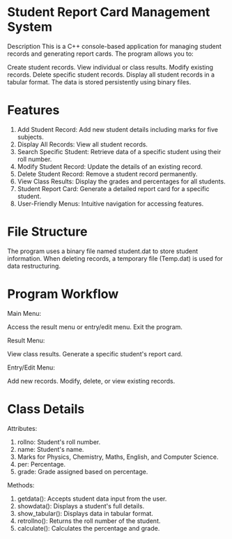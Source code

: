 # Student Report Card Management System
Description
This is a C++ console-based application for managing student records and generating report cards. The program allows you to:

Create student records.
View individual or class results.
Modify existing records.
Delete specific student records.
Display all student records in a tabular format.
The data is stored persistently using binary files.

# Features
1. Add Student Record: Add new student details including marks for five subjects.
2. Display All Records: View all student records.
3. Search Specific Student: Retrieve data of a specific student using their roll number.
4. Modify Student Record: Update the details of an existing record.
5. Delete Student Record: Remove a student record permanently.
6. View Class Results: Display the grades and percentages for all students.
7. Student Report Card: Generate a detailed report card for a specific student.
8. User-Friendly Menus: Intuitive navigation for accessing features.

# File Structure
The program uses a binary file named student.dat to store student information. When deleting records, a temporary file (Temp.dat) is used for data restructuring.

# Program Workflow
Main Menu:

Access the result menu or entry/edit menu.
Exit the program.

Result Menu:

View class results.
Generate a specific student's report card.

Entry/Edit Menu:

Add new records.
Modify, delete, or view existing records.

# Class Details

Attributes:
1. rollno: Student's roll number.
2. name: Student's name.
3. Marks for Physics, Chemistry, Maths, English, and Computer Science.
4. per: Percentage.
5. grade: Grade assigned based on percentage.

Methods:
1. getdata(): Accepts student data input from the user.
2. showdata(): Displays a student's full details.
3. show_tabular(): Displays data in tabular format.
4. retrollno(): Returns the roll number of the student.
5. calculate(): Calculates the percentage and grade.
